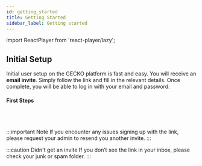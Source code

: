 ```yaml
---
id: getting_started
title: Getting Started
sidebar_label: Getting started
---
```


import ReactPlayer from 'react-player/lazy';

## Initial Setup

Initial user setup on the GECKO platform is fast and easy. You will receive an **email invite**. Simply follow the link and fill in the relevant details. Once complete, you will be able to log in with your email and password.

#### First Steps

  <ReactPlayer 
  url='https://vimeo.com/473437163/9916d927d7'
  width="100%"
  controls="true"/>    

<br/>
<br/>

:::important Note
If you encounter any issues signing up with the link, please request your admin to resend you another invite.
:::

:::caution Didn't get an invite
If you don’t see the link in your inbox, please check your junk or spam folder.
:::